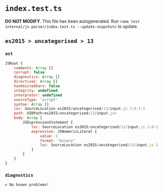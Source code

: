 # `index.test.ts`

**DO NOT MODIFY**. This file has been autogenerated. Run `rome test internal/js-parser/index.test.ts --update-snapshots` to update.

## `es2015 > uncategorised > 13`

### `ast`

```javascript
JSRoot {
	comments: Array []
	corrupt: false
	diagnostics: Array []
	directives: Array []
	hasHoistedVars: false
	integrity: undefined
	interpreter: undefined
	sourceType: "script"
	syntax: Array []
	loc: SourceLocation es2015/uncategorised/13/input.js 1:0-1:3
	path: UIDPath<es2015/uncategorised/13/input.js>
	body: Array [
		JSExpressionStatement {
			loc: SourceLocation es2015/uncategorised/13/input.js 1:0-1:3
			expression: JSNumericLiteral {
				value: 1
				format: "binary"
				loc: SourceLocation es2015/uncategorised/13/input.js 1:0-1:3
			}
		}
	]
}
```

### `diagnostics`

```
✔ No known problems!

```
